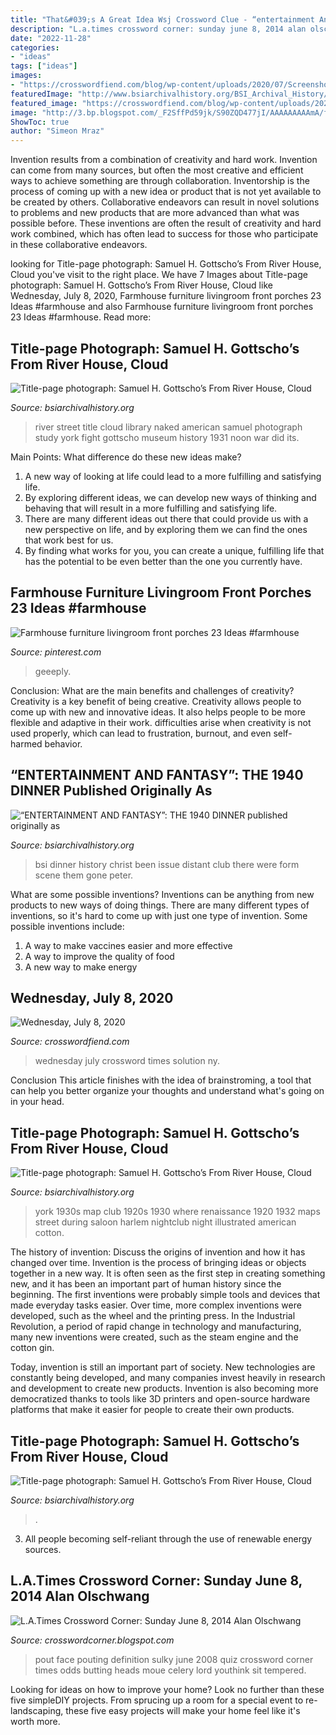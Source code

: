 ```yaml
---
title: "That&#039;s A Great Idea Wsj Crossword Clue - “entertainment And Fantasy”: The 1940 Dinner Published Originally As"
description: "L.a.times crossword corner: sunday june 8, 2014 alan olschwang"
date: "2022-11-28"
categories:
- "ideas"
tags: ["ideas"]
images:
- "https://crosswordfiend.com/blog/wp-content/uploads/2020/07/Screenshot-2020-07-07-22.39.04.png"
featuredImage: "http://www.bsiarchivalhistory.org/BSI_Archival_History/Woodys_pt_1_files/droppedImage_3.jpg"
featured_image: "https://crosswordfiend.com/blog/wp-content/uploads/2020/07/Screenshot-2020-07-07-22.39.04.png"
image: "http://3.bp.blogspot.com/_F2SffPd59jk/S90ZQD477jI/AAAAAAAAAmA/fwUJHDIY9u4/s400/pout-baby1.jpg"
ShowToc: true
author: "Simeon Mraz"
---
```



Invention results from a combination of creativity and hard work.
Invention can come from many sources, but often the most creative and efficient ways to achieve something are through collaboration. Inventorship is the process of coming up with a new idea or product that is not yet available to be created by others. Collaborative endeavors can result in novel solutions to problems and new products that are more advanced than what was possible before. These inventions are often the result of creativity and hard work combined, which has often lead to success for those who participate in these collaborative endeavors.

	

		
looking for Title-page photograph: Samuel H. Gottscho’s From River House, Cloud you've visit to the right place. We have 7 Images about Title-page photograph: Samuel H. Gottscho’s From River House, Cloud like Wednesday, July 8, 2020, Farmhouse furniture livingroom front porches 23 Ideas #farmhouse and also Farmhouse furniture livingroom front porches 23 Ideas #farmhouse. Read more:
		
    
## Title-page Photograph: Samuel H. Gottscho’s From River House, Cloud

<img loading=lazy src="http://www.bsiarchivalhistory.org/BSI_Archival_History/Woodys_pt_1_files/droppedImage.png" onerror="this.onerror=null;this.src='https://tse2.mm.bing.net/th?id=OIP.UPWdv9sar2hUuhno3VnPYwHaFC&amp;pid=15.1';" alt="Title-page photograph: Samuel H. Gottscho’s From River House, Cloud">

_Source: bsiarchivalhistory.org_

>river street title cloud library naked american samuel photograph study york fight gottscho museum history 1931 noon war did its. 

	

Main Points: What difference do these new ideas make?
1. A new way of looking at life could lead to a more fulfilling and satisfying life.
2. By exploring different ideas, we can develop new ways of thinking and behaving that will result in a more fulfilling and satisfying life.
3. There are many different ideas out there that could provide us with a new perspective on life, and by exploring them we can find the ones that work best for us.
4. By finding what works for you, you can create a unique, fulfilling life that has the potential to be even better than the one you currently have.

    
## Farmhouse Furniture Livingroom Front Porches 23 Ideas #farmhouse

<img loading=lazy src="https://i.pinimg.com/736x/df/85/35/df8535d1c00ce1ce8ab1fa318af558cb.jpg" onerror="this.onerror=null;this.src='https://tse3.mm.bing.net/th?id=OIP.5998nfhagh9zLfX_NGJFGgAAAA&amp;pid=15.1';" alt="Farmhouse furniture livingroom front porches 23 Ideas #farmhouse">

_Source: pinterest.com_

>geeeply. 

	

Conclusion: What are the main benefits and challenges of creativity?
Creativity is a key benefit of being creative. Creativity allows people to come up with new and innovative ideas. It also helps people to be more flexible and adaptive in their work. difficulties arise when creativity is not used properly, which can lead to frustration, burnout, and even self- harmed behavior.

    
## “ENTERTAINMENT AND FANTASY”: THE 1940 DINNER Published Originally As

<img loading=lazy src="http://www.bsiarchivalhistory.org/BSI_Archival_History/Ent_%26_Fan_files/droppedImage_8.jpg" onerror="this.onerror=null;this.src='https://tse3.mm.bing.net/th?id=OIP.xUdn5Q4aAzeB8Y4s-O6TxAHaEI&amp;pid=15.1';" alt="“ENTERTAINMENT AND FANTASY”: THE 1940 DINNER published originally as">

_Source: bsiarchivalhistory.org_

>bsi dinner history christ been issue distant club there were form scene them gone peter. 

	

What are some possible inventions?
Inventions can be anything from new products to new ways of doing things. There are many different types of inventions, so it's hard to come up with just one type of invention. Some possible inventions include:
1. A way to make vaccines easier and more effective
2. A way to improve the quality of food
3. A new way to make energy

    
## Wednesday, July 8, 2020

<img loading=lazy src="https://crosswordfiend.com/blog/wp-content/uploads/2020/07/Screenshot-2020-07-07-22.39.04.png" onerror="this.onerror=null;this.src='https://tse3.mm.bing.net/th?id=OIP.ete0ygabEv5cDm_utwSaPAAAAA&amp;pid=15.1';" alt="Wednesday, July 8, 2020">

_Source: crosswordfiend.com_

>wednesday july crossword times solution ny. 

	

Conclusion
This article finishes with the idea of brainstroming, a tool that can help you better organize your thoughts and understand what's going on in your head.

    
## Title-page Photograph: Samuel H. Gottscho’s From River House, Cloud

<img loading=lazy src="http://www.bsiarchivalhistory.org/BSI_Archival_History/Woodys_pt_1_files/droppedImage_3.jpg" onerror="this.onerror=null;this.src='https://tse4.mm.bing.net/th?id=OIP.MkFJ9BiD64tmvr8WALk36QHaFF&amp;pid=15.1';" alt="Title-page photograph: Samuel H. Gottscho’s From River House, Cloud">

_Source: bsiarchivalhistory.org_

>york 1930s map club 1920s 1930 where renaissance 1920 1932 maps street during saloon harlem nightclub night illustrated american cotton. 

	

The history of invention: Discuss the origins of invention and how it has changed over time.
Invention is the process of bringing ideas or objects together in a new way. It is often seen as the first step in creating something new, and it has been an important part of human history since the beginning.
The first inventions were probably simple tools and devices that made everyday tasks easier. Over time, more complex inventions were developed, such as the wheel and the printing press. In the Industrial Revolution, a period of rapid change in technology and manufacturing, many new inventions were created, such as the steam engine and the cotton gin.

Today, invention is still an important part of society. New technologies are constantly being developed, and many companies invest heavily in research and development to create new products. Invention is also becoming more democratized thanks to tools like 3D printers and open-source hardware platforms that make it easier for people to create their own products.

    
## Title-page Photograph: Samuel H. Gottscho’s From River House, Cloud

<img loading=lazy src="https://www.bsiarchivalhistory.org/BSI_Archival_History/Woodys_pt_1_files/droppedImage_10.jpg" onerror="this.onerror=null;this.src='https://tse4.mm.bing.net/th?id=OIP.WduZ2pS72jIVhhugMSt8OwHaE5&amp;pid=15.1';" alt="Title-page photograph: Samuel H. Gottscho’s From River House, Cloud">

_Source: bsiarchivalhistory.org_

>. 

	

3. All people becoming self-reliant through the use of renewable energy sources. 

    
## L.A.Times Crossword Corner: Sunday June 8, 2014 Alan Olschwang

<img loading=lazy src="http://3.bp.blogspot.com/_F2SffPd59jk/S90ZQD477jI/AAAAAAAAAmA/fwUJHDIY9u4/s400/pout-baby1.jpg" onerror="this.onerror=null;this.src='https://tse4.mm.bing.net/th?id=OIP.ccQn4kauiRfcfburk3ShUAAAAA&amp;pid=15.1';" alt="L.A.Times Crossword Corner: Sunday June 8, 2014 Alan Olschwang">

_Source: crosswordcorner.blogspot.com_

>pout face pouting definition sulky june 2008 quiz crossword corner times odds butting heads moue celery lord youthink sit tempered. 

	

Looking for ideas on how to improve your home? Look no further than these five simpleDIY projects. From sprucing up a room for a special event to re-landscaping, these five easy projects will make your home feel like it's worth more.

